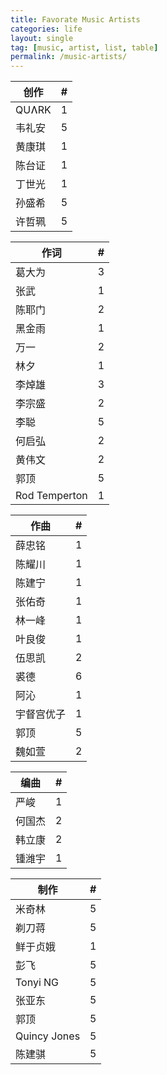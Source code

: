 ```yaml
---
title: Favorate Music Artists
categories: life
layout: single
tag: [music, artist, list, table]
permalink: /music-artists/
---
```


<script src="/assets/js/sortable.js"></script>

<div class="mc_row">
  <div class="mc_column">
    <table class="sortable">
      <thead>
        <tr><th>创作</th><th id="th1">#</th></tr>
      </thead>
      <tbody>
        <tr><td>QUɅRK</td><td>1</td></tr>
        <tr><td>韦礼安</td><td>5</td></tr>
        <tr><td>黄康琪</td><td>1</td></tr>
        <tr><td>陈台证</td><td>1</td></tr>
        <tr><td>丁世光</td><td>1</td></tr>
        <tr><td>孙盛希</td><td>5</td></tr>
        <tr><td>许哲珮</td><td>5</td></tr>
      </tbody>
    </table>
  </div>
  <div class="mc_column">
    <table class="sortable">
      <thead>
        <tr><th>作词</th><th id="th2">#</th></tr>
      </thead>
      <tbody>
        <tr><td>葛大为</td><td>3</td></tr>
        <tr><td>张武</td><td>1</td></tr>
        <tr><td>陈耶门</td><td>2</td></tr>
        <tr><td>黑金雨</td><td>1</td></tr>
        <tr><td>万一</td><td>2</td></tr>
        <tr><td>林夕</td><td>1</td></tr>
        <tr><td>李焯雄</td><td>3</td></tr>
        <tr><td>李宗盛</td><td>2</td></tr>
        <tr><td>李聪</td><td>5</td></tr>
        <tr><td>何启弘</td><td>2</td></tr>
        <tr><td>黄伟文</td><td>2</td></tr>
        <tr><td>郭顶</td><td>5</td></tr>
        <tr><td>Rod Temperton</td><td>1</td></tr>
      </tbody>
    </table>
  </div>

  <div class="mc_column">
    <table class="sortable">
      <thead>
        <tr><th>作曲</th><th id="th3">#</th></tr>
      </thead>
      <tbody>
        <tr><td>薛忠铭</td><td>1</td></tr>
        <tr><td>陈耀川</td><td>1</td></tr>
        <tr><td>陈建宁</td><td>1</td></tr>
        <tr><td>张佑奇</td><td>1</td></tr>
        <tr><td>林一峰</td><td>1</td></tr>
        <tr><td>叶良俊</td><td>1</td></tr>
        <tr><td>伍思凯</td><td>2</td></tr>
        <tr><td>裘德</td><td>6</td></tr>
        <tr><td>阿沁</td><td>1</td></tr>
        <tr><td>宇督宫优子</td><td>1</td></tr>
        <tr><td>郭顶</td><td>5</td></tr>
        <tr><td>魏如萱</td><td>2</td></tr>
      </tbody>
    </table>
  </div>
  
  <div class="mc_column">
    <table class="sortable">
      <thead>
        <tr><th>编曲</th><th id="th4">#</th></tr>
      </thead>
      <tbody>
        <tr><td>严峻</td><td>1</td></tr>
        <tr><td>何国杰</td><td>2</td></tr>
        <tr><td>韩立康</td><td>2</td></tr>
        <tr><td>锺潍宇</td><td>1</td></tr>
      </tbody>
    </table>
  </div>
  
  <div class="mc_column">
    <table class="sortable">
      <thead>
        <tr><th>制作</th><th id="th5">#</th></tr>
      </thead>
      <tbody>
        <tr><td>米奇林</td><td>5</td></tr>
        <tr><td>剃刀蒋</td><td>5</td></tr>
        <tr><td>鲜于贞娥</td><td>1</td></tr>
        <tr><td>彭飞</td><td>5</td></tr>
        <tr><td>Tonyi NG</td><td>5</td></tr>
        <tr><td>张亚东</td><td>5</td></tr>
        <tr><td>郭顶</td><td>5</td></tr>
        <tr><td>Quincy Jones</td><td>5</td></tr>
        <tr><td>陈建骐</td><td>5</td></tr>
      </tbody>
    </table>
  </div>
<script>
  window.addEventListener('load', function () {
    const el1 = document.getElementById('th1')
    if (el1) {
      el1.click()
    }
    const el2 = document.getElementById('th2')
    if (el2) {
      el2.click()
    }
    const el3 = document.getElementById('th3')
    if (el3) {
      el3.click()
    }
    const el4 = document.getElementById('th4')
    if (el4) {
      el4.click()
    }
    const el5 = document.getElementById('th5')
    if (el5) {
      el5.click()
    }
  })
</script>
</div>

